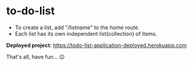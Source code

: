 # to-do-list

- To create a list, add "/listname" to the home route.
- Each list has its own independent list(collection) of items.

**Deployed project:** <https://todo-list-application-deployed.herokuapp.com>

That's all, have fun... 😉 
